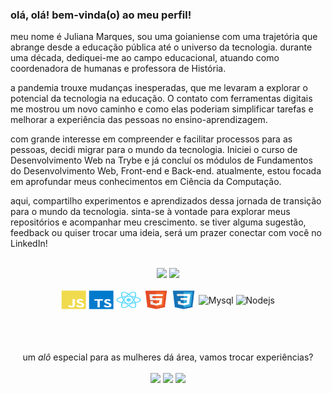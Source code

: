 ### olá, olá! bem-vinda(o) ao meu perfil! 


meu nome é Juliana Marques, sou uma goianiense com uma trajetória que abrange desde a educação pública até o universo da tecnologia. durante uma década, dediquei-me ao campo educacional, atuando como coordenadora de humanas e professora de História.  

a pandemia trouxe mudanças inesperadas, que me levaram a explorar o potencial da tecnologia na educação. O contato com ferramentas digitais me mostrou um novo caminho e como elas poderiam simplificar tarefas e melhorar a experiência das pessoas no ensino-aprendizagem.

com grande interesse em compreender e facilitar processos para as pessoas, decidi migrar para o mundo da tecnologia. Iniciei o curso de Desenvolvimento Web na Trybe e já concluí os módulos de Fundamentos do Desenvolvimento Web, Front-end e Back-end. atualmente, estou focada em aprofundar meus conhecimentos em Ciência da Computação.

aqui, compartilho experimentos e aprendizados dessa jornada de transição para o mundo da tecnologia. sinta-se à vontade para explorar meus repositórios e acompanhar meu crescimento. se tiver alguma sugestão, feedback ou quiser trocar uma ideia, será um prazer conectar com você no LinkedIn!  
<br>
<div align="center">
  <img height="180em" src="https://github-readme-stats.vercel.app/api?username=marquesdjuliana&show_icons=true&theme=synthwave&include_all_commits=true&count_private=true"/>
  <img height="180em" src="https://github-readme-stats.vercel.app/api/top-langs/?username=marquesdjuliana&layout=compact&langs_count=10&theme=synthwave"/>
</div>  
<br> 
<div  align="center" style="display: inline_block">
  <img align="center" alt="JS" height="30" width="40" src="https://raw.githubusercontent.com/devicons/devicon/master/icons/javascript/javascript-plain.svg">
  <img align="center" alt="TS" height="30" width="40" src="https://raw.githubusercontent.com/devicons/devicon/master/icons/typescript/typescript-plain.svg">
  <img align="center" alt="React" height="30" width="40" src="https://raw.githubusercontent.com/devicons/devicon/master/icons/react/react-original.svg">
  <img align="center" alt="HTML" height="30" width="40" src="https://raw.githubusercontent.com/devicons/devicon/master/icons/html5/html5-original.svg">
  <img align="center" alt="CSS3" height="30" width="40" src="https://raw.githubusercontent.com/devicons/devicon/master/icons/css3/css3-original.svg">
  <img align="center" alt="Mysql" height="30" width="40" src="https://cdn.jsdelivr.net/gh/devicons/devicon/icons/mysql/mysql-original.svg">
  <img align="center" alt="Nodejs" height="30" width="40" src="https://cdn.jsdelivr.net/gh/devicons/devicon/icons/nodejs/nodejs-original.svg">

<br>
<br>
<br>
<br>
<br>
um <i>alô</i> especial para as mulheres dá área, vamos trocar experiências?
<br>
<br>
<div> 
  <a href="https://instagram.com/velhaju" target="_blank"><img src="https://img.shields.io/badge/-Instagram-%23E4405F?style=for-the-badge&logo=instagram&logoColor=white" target="_blank"></a>
  <a href = "mailto:marquesdjuliana@gmail.com"><img src="https://img.shields.io/badge/-Gmail-%23333?style=for-the-badge&logo=gmail&logoColor=white" target="_blank"></a>
  <a href="https://www.linkedin.com/in/marquesdjuliana" target="_blank"><img src="https://img.shields.io/badge/-LinkedIn-%230077B5?style=for-the-badge&logo=linkedin&logoColor=white" target="_blank"></a> 
</div>

